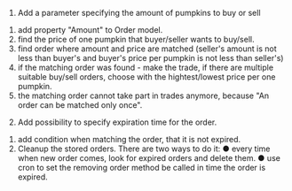 1. Add a parameter specifying the amount of pumpkins to buy or sell 

1) add property "Amount" to Order model.
2) find the price of one pumpkin that buyer/seller wants to buy/sell.
3) find order where amount and price are matched (seller's amount is not less than buyer's and buyer's price per pumpkin is not less than seller's)
4) if the matching order was found - make the trade, if there are multiple suitable buy/sell orders, choose with the hightest/lowest price per one pumpkin.
5) the matching order cannot take part in trades anymore, because "An order can be matched only once".


2. Add possibility to specify expiration time for the order.

1) add condition when matching the order, that it is not expired. 
2) Cleanup the stored orders. There are two ways to do it:
	● every time when new order comes, look for expired orders and delete them.
	● use cron to set the removing order method be called in time the order is expired.
